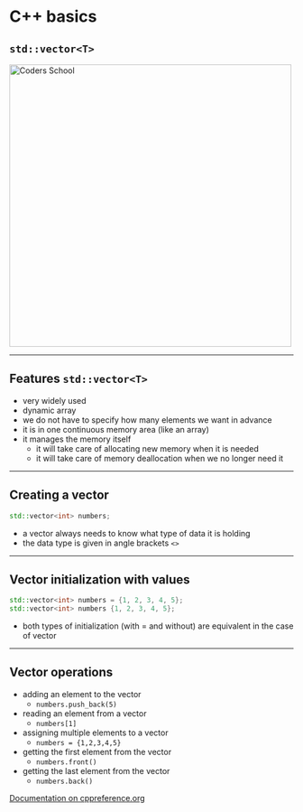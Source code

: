 <!-- .slide: data-background="#111111" -->

# C++ basics

## `std::vector<T>`

<a href="https://coders.school">
    <img width="500" data-src="../coders_school_logo.png" alt="Coders School" class="plain">
</a>

___

## Features `std::vector<T>`

* <!-- .element: class="fragment fade-in" --> very widely used
* <!-- .element: class="fragment fade-in" --> dynamic array
* <!-- .element: class="fragment fade-in" --> we do not have to specify how many elements we want in advance
* <!-- .element: class="fragment fade-in" --> it is in one continuous memory area (like an array)
* <!-- .element: class="fragment fade-in" --> it manages the memory itself
  * it will take care of allocating new memory when it is needed
  * it will take care of memory deallocation when we no longer need it

___

## Creating a vector

```cpp
std::vector<int> numbers;
```

* <!-- .element: class="fragment fade-in" --> a vector always needs to know what type of data it is holding
* <!-- .element: class="fragment fade-in" --> the data type is given in angle brackets <code><></code>

___

## Vector initialization with values <!-- .element: class="fragment fade-in" -->

```cpp
std::vector<int> numbers = {1, 2, 3, 4, 5};
std::vector<int> numbers {1, 2, 3, 4, 5};
```
<!-- .element: class="fragment fade-in" -->

* <!-- .element: class="fragment fade-in" --> both types of initialization (with = and without) are equivalent in the case of vector

___

## Vector operations

* <!-- .element: class="fragment fade-in" --> adding an element to the vector
  * `numbers.push_back(5)`
* <!-- .element: class="fragment fade-in" --> reading an element from a vector
  * `numbers[1]`
* <!-- .element: class="fragment fade-in" --> assigning multiple elements to a vector
  * `numbers = {1,2,3,4,5}`
* <!-- .element: class="fragment fade-in" --> getting the first element from the vector
  * `numbers.front()`
* <!-- .element: class="fragment fade-in" --> getting the last element from the vector
  * `numbers.back()`

[Documentation on cppreference.org](https://en.cppreference.com/w/cpp/container/vector)
<!-- .element: class="fragment fade-in" -->
